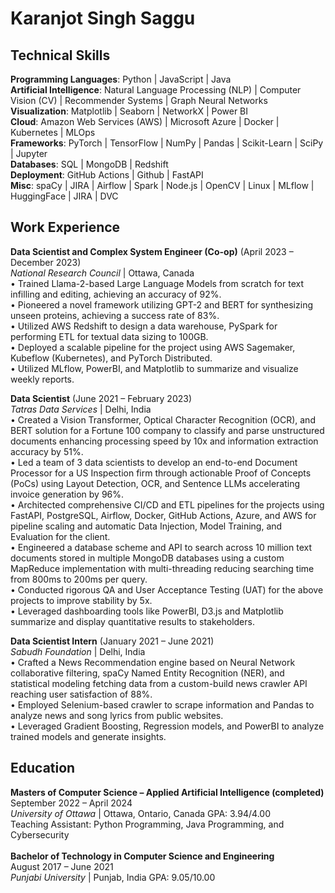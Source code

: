 # Karanjot Singh Saggu
## Technical Skills
**Programming Languages**: Python | JavaScript | Java <br>
**Artificial Intelligence**: Natural Language Processing (NLP) | Computer Vision (CV) | Recommender Systems | Graph Neural Networks <br>
**Visualization**: Matplotlib | Seaborn | NetworkX | Power BI <br>
**Cloud**: Amazon Web Services (AWS) | Microsoft Azure | Docker | Kubernetes | MLOps <br>
**Frameworks**: PyTorch | TensorFlow | NumPy | Pandas | Scikit-Learn | SciPy | Jupyter <br>
**Databases**: SQL | MongoDB | Redshift <br>
**Deployment**: GitHub Actions | Github | FastAPI <br>
**Misc**: spaCy | JIRA | Airflow | Spark | Node.js | OpenCV | Linux | MLflow | HuggingFace | JIRA | DVC <br>

## Work Experience
**Data Scientist and Complex System Engineer (Co-op)**	(April 2023 – December 2023)<br>
*National Research Council* | Ottawa, Canada<br>
•	Trained Llama-2-based Large Language Models from scratch for text infilling and editing, achieving an accuracy of 92%.<br>
•	Pioneered a novel framework utilizing GPT-2 and BERT for synthesizing unseen proteins, achieving a success rate of 83%.<br>
•	Utilized AWS Redshift to design a data warehouse, PySpark for performing ETL for textual data sizing to 100GB.<br>
•	Deployed a scalable pipeline for the project using AWS Sagemaker, Kubeflow (Kubernetes), and PyTorch Distributed.<br>
•	Utilized MLflow, PowerBI, and Matplotlib to summarize and visualize weekly reports.<br>

**Data Scientist**	(June 2021 – February 2023)<br>
*Tatras Data Services* | Delhi, India<br>
•	Created a Vision Transformer, Optical Character Recognition (OCR), and BERT solution for a Fortune 100 company to classify and parse unstructured documents enhancing processing speed by 10x and information extraction accuracy by 51%.<br>
•	Led a team of 3 data scientists to develop an end-to-end Document Processor for a US Inspection firm through actionable Proof of Concepts (PoCs) using Layout Detection, OCR, and Sentence LLMs accelerating invoice generation by 96%.<br>
•	Architected comprehensive CI/CD and ETL pipelines for the projects using FastAPI, PostgreSQL, Airflow, Docker, GitHub Actions, Azure, and AWS for pipeline scaling and automatic Data Injection, Model Training, and Evaluation for the client.<br>
•	Engineered a database scheme and API to search across 10 million text documents stored in multiple MongoDB databases using a custom MapReduce implementation with multi-threading reducing searching time from 800ms to 200ms per query.<br>
•	Conducted rigorous QA and User Acceptance Testing (UAT) for the above projects to improve stability by 5x.<br>
•	Leveraged dashboarding tools like PowerBI, D3.js and Matplotlib summarize and display quantitative results to stakeholders.<br>

**Data Scientist Intern** 	(January 2021 – June 2021)<br>
*Sabudh Foundation* | Delhi, India<br>
•	Crafted a News Recommendation engine based on Neural Network collaborative filtering, spaCy Named Entity Recognition (NER), and statistical modeling fetching data from a custom-build news crawler API reaching user satisfaction of 88%.<br>
•	Employed Selenium-based crawler to scrape information and Pandas to analyze news and song lyrics from public websites.<br>
•	Leveraged Gradient Boosting, Regression models, and PowerBI to analyze trained models and generate insights.<be>

## Education
**Masters of Computer Science – Applied Artificial Intelligence (completed)**	<br>
September 2022 – April 2024 <br>
*University of Ottawa* | Ottawa, Ontario, Canada	GPA: 3.94/4.00 <br>
Teaching Assistant: Python Programming, Java Programming, and Cybersecurity <br> <br>
**Bachelor of Technology in Computer Science and Engineering** <br>
August 2017 – June 2021 <br>
*Punjabi University* | Punjab, India	GPA: 9.05/10.00 <br>





